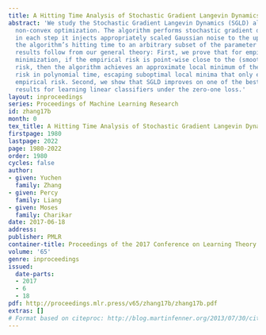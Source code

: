 ```yaml
---
title: A Hitting Time Analysis of Stochastic Gradient Langevin Dynamics
abstract: 'We study the Stochastic Gradient Langevin Dynamics (SGLD) algorithm for
  non-convex optimization. The algorithm performs stochastic gradient descent, where
  in each step it injects appropriately scaled Gaussian noise to the update. We analyze
  the algorithm’s hitting time to an arbitrary subset of the parameter space. Two
  results follow from our general theory: First, we prove that for empirical risk
  minimization, if the empirical risk is point-wise close to the (smooth) population
  risk, then the algorithm achieves an approximate local minimum of the population
  risk in polynomial time, escaping suboptimal local minima that only exist in the
  empirical risk. Second, we show that SGLD improves on one of the best known learnability
  results for learning linear classifiers under the zero-one loss.'
layout: inproceedings
series: Proceedings of Machine Learning Research
id: zhang17b
month: 0
tex_title: A Hitting Time Analysis of Stochastic Gradient Langevin Dynamics
firstpage: 1980
lastpage: 2022
page: 1980-2022
order: 1980
cycles: false
author:
- given: Yuchen
  family: Zhang
- given: Percy
  family: Liang
- given: Moses
  family: Charikar
date: 2017-06-18
address: 
publisher: PMLR
container-title: Proceedings of the 2017 Conference on Learning Theory
volume: '65'
genre: inproceedings
issued:
  date-parts:
  - 2017
  - 6
  - 18
pdf: http://proceedings.mlr.press/v65/zhang17b/zhang17b.pdf
extras: []
# Format based on citeproc: http://blog.martinfenner.org/2013/07/30/citeproc-yaml-for-bibliographies/
---
```

